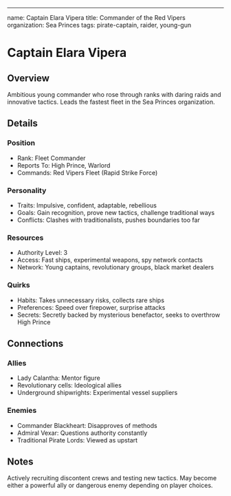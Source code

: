 ---
name: Captain Elara Vipera
title: Commander of the Red Vipers
organization: Sea Princes
tags: pirate-captain, raider, young-gun

# Captain Elara Vipera
## Overview
Ambitious young commander who rose through ranks with daring raids and innovative tactics. Leads the fastest fleet in the Sea Princes organization.

## Details
### Position
* Rank: Fleet Commander
* Reports To: High Prince, Warlord
* Commands: Red Vipers Fleet (Rapid Strike Force)

### Personality
* Traits: Impulsive, confident, adaptable, rebellious
* Goals: Gain recognition, prove new tactics, challenge traditional ways
* Conflicts: Clashes with traditionalists, pushes boundaries too far

### Resources
* Authority Level: 3
* Access: Fast ships, experimental weapons, spy network contacts
* Network: Young captains, revolutionary groups, black market dealers

### Quirks
* Habits: Takes unnecessary risks, collects rare ships
* Preferences: Speed over firepower, surprise attacks
* Secrets: Secretly backed by mysterious benefactor, seeks to overthrow High Prince

## Connections
### Allies
* Lady Calantha: Mentor figure
* Revolutionary cells: Ideological allies
* Underground shipwrights: Experimental vessel suppliers

### Enemies
* Commander Blackheart: Disapproves of methods
* Admiral Vexar: Questions authority constantly
* Traditional Pirate Lords: Viewed as upstart

## Notes
Actively recruiting discontent crews and testing new tactics. May become either a powerful ally or dangerous enemy depending on player choices.